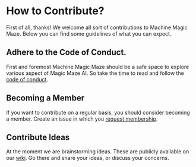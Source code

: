 # How to Contribute?
First of all, thanks! We welcome all sort of contributions to Machine Magic Maze. Below you can find some guidelines of what you can expect.

## Adhere to the Code of Conduct.
First and foremost Machine Magic Maze should be a safe space to explore various aspect of Magic Maze AI. So take the time to read and follow the [code of conduct][coc].

## Becoming a Member
If you want to contribute on a regular basis, you should consider becoming a member. Create an issue in which you [request membership](https://github.com/machinemagicmaze/design/issues/new?title=I+want+to+become+a+member+of+the+Machine+Magic+Maze+organization&template=becoming_a_member.md).

## Contribute Ideas
At the moment we are brainstorming ideas. These are publicly available on our [wiki][wiki]. Go there and share your ideas, or discuss your concerns.

[coc]: https://github.com/machinemagicmaze/design/blob/master/CODE_OF_CONDUCT.md
[wiki]: https://github.com/machinemagicmaze/design/wiki
